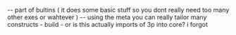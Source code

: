-- part of bultins ( it does some basic stuff so you dont really need too many other exes or wahtever )
-- using the meta you can really tailor many constructs - build - or is this actually imports of 3p into core? i forgot
